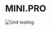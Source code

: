 # MINI.PRO
![Unit testing](https://github.com/99003154/MINI.PRO/workflows/Unit%20testing/badge.svg)
